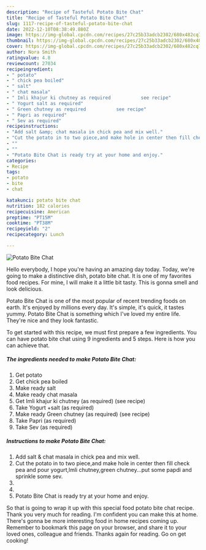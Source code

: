 ```yaml
---
description: "Recipe of Tasteful Potato Bite Chat"
title: "Recipe of Tasteful Potato Bite Chat"
slug: 1117-recipe-of-tasteful-potato-bite-chat
date: 2022-12-10T08:38:49.880Z
image: https://img-global.cpcdn.com/recipes/27c25b33adcb2302/680x482cq70/potato-bite-chat-recipe-main-photo.jpg
thumbnail: https://img-global.cpcdn.com/recipes/27c25b33adcb2302/680x482cq70/potato-bite-chat-recipe-main-photo.jpg
cover: https://img-global.cpcdn.com/recipes/27c25b33adcb2302/680x482cq70/potato-bite-chat-recipe-main-photo.jpg
author: Nora Smith
ratingvalue: 4.8
reviewcount: 27034
recipeingredient:
- " potato"
- " chick pea boiled"
- " salt"
- " chat masala"
- " Imli khajur ki chutney as required           see recipe"
- " Yogurt salt as required"
- " Green chutney as required           see recipe"
- " Papri as required"
- " Sev as required"
recipeinstructions:
- "Add salt &amp; chat masala in chick pea and mix well."
- "Cut the potato in to two piece,and make hole in center then fill check pea and pour yogurt,lmli chutney,green chutney...put some papdi and sprinkle some sev."
- ""
- ""
- "Potato Bite Chat is ready try at your home and enjoy."
categories:
- Recipe
tags:
- potato
- bite
- chat

katakunci: potato bite chat 
nutrition: 182 calories
recipecuisine: American
preptime: "PT15M"
cooktime: "PT38M"
recipeyield: "2"
recipecategory: Lunch

---
```



![Potato Bite Chat](https://img-global.cpcdn.com/recipes/27c25b33adcb2302/680x482cq70/potato-bite-chat-recipe-main-photo.jpg)

Hello everybody, I hope you're having an amazing day today. Today, we're going to make a distinctive dish, potato bite chat. It is one of my favorites food recipes. For mine, I will make it a little bit tasty. This is gonna smell and look delicious.



Potato Bite Chat is one of the most popular of recent trending foods on earth. It's enjoyed by millions every day. It's simple, it's quick, it tastes yummy. Potato Bite Chat is something which I've loved my entire life. They're nice and they look fantastic.


To get started with this recipe, we must first prepare a few ingredients. You can have potato bite chat using 9 ingredients and 5 steps. Here is how you can achieve that.

<!--inarticleads1-->

##### The ingredients needed to make Potato Bite Chat:

1. Get  potato
1. Get  chick pea boiled
1. Make ready  salt
1. Make ready  chat masala
1. Get  Imli khajur ki chutney (as required)           (see recipe)
1. Take  Yogurt +salt (as required)
1. Make ready  Green chutney (as required)           (see recipe)
1. Take  Papri (as required)
1. Take  Sev (as required)




<!--inarticleads2-->

##### Instructions to make Potato Bite Chat:

1. Add salt &amp; chat masala in chick pea and mix well.
1. Cut the potato in to two piece,and make hole in center then fill check pea and pour yogurt,lmli chutney,green chutney...put some papdi and sprinkle some sev.
1. 
1. 
1. Potato Bite Chat is ready try at your home and enjoy.




So that is going to wrap it up with this special food potato bite chat recipe. Thank you very much for reading. I'm confident you can make this at home. There's gonna be more interesting food in home recipes coming up. Remember to bookmark this page on your browser, and share it to your loved ones, colleague and friends. Thanks again for reading. Go on get cooking!
